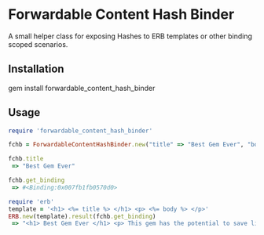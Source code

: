 Forwardable Content Hash Binder
===============================
A small helper class for exposing Hashes to ERB templates or other binding scoped scenarios.

Installation
------------
gem install forwardable_content_hash_binder

Usage
-----
```ruby
require 'forwardable_content_hash_binder'

fchb = ForwardableContentHashBinder.new("title" => "Best Gem Ever", "body" => "This gem has the potential to save lives")

fchb.title
 => "Best Gem Ever"

fchb.get_binding
 => #<Binding:0x007fb1fb0570d0>

require 'erb'
template = '<h1> <%= title %> </h1> <p> <%= body %> </p>'
ERB.new(template).result(fchb.get_binding)
 => "<h1> Best Gem Ever </h1> <p> This gem has the potential to save lives </p>"
 ```

